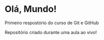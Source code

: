 # Olá, Mundo!
 Primeiro respostório do curso de Git e GitHub

 Repositório criado durante uma aula ao vivo!
